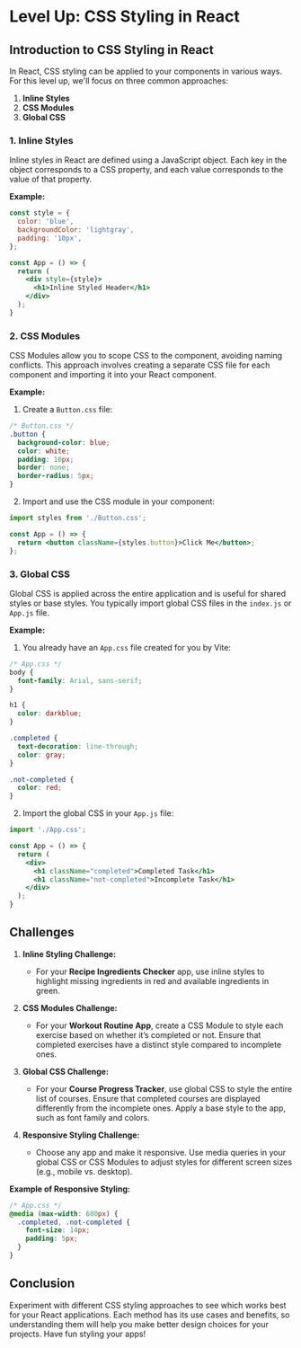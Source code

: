 # Level Up: CSS Styling in React

## Introduction to CSS Styling in React

In React, CSS styling can be applied to your components in various ways. For this level up, we'll focus on three common approaches:

1. **Inline Styles**
2. **CSS Modules**
3. **Global CSS**

### 1. Inline Styles

Inline styles in React are defined using a JavaScript object. Each key in the object corresponds to a CSS property, and each value corresponds to the value of that property.

**Example:**

```jsx
const style = {
  color: 'blue',
  backgroundColor: 'lightgray',
  padding: '10px',
};

const App = () => {
  return (
    <div style={style}>
      <h1>Inline Styled Header</h1>
    </div>
  );
}
```


### 2. CSS Modules

CSS Modules allow you to scope CSS to the component, avoiding naming conflicts. This approach involves creating a separate CSS file for each component and importing it into your React component.

**Example:**

1. Create a `Button.css` file:

```css
/* Button.css */
.button {
  background-color: blue;
  color: white;
  padding: 10px;
  border: none;
  border-radius: 5px;
}
```

2. Import and use the CSS module in your component:

```jsx
import styles from './Button.css';

const App = () => {
  return <button className={styles.button}>Click Me</button>;
};
```

### 3. Global CSS

Global CSS is applied across the entire application and is useful for shared styles or base styles. You typically import global CSS files in the `index.js` or `App.js` file.

**Example:**

1. You already have an `App.css` file created for you by Vite:

```css
/* App.css */
body {
  font-family: Arial, sans-serif;
}

h1 {
  color: darkblue;
}

.completed {
  text-decoration: line-through;
  color: gray;
}

.not-completed {
  color: red;
}
```

2. Import the global CSS in your `App.js` file:

```jsx
import './App.css';

const App = () => {
  return (
    <div>
      <h1 className="completed">Completed Task</h1>
      <h1 className="not-completed">Incomplete Task</h1>
    </div>
  );
}
```

## Challenges

1. **Inline Styling Challenge:**
   - For your **Recipe Ingredients Checker** app, use inline styles to highlight missing ingredients in red and available ingredients in green.

2. **CSS Modules Challenge:**
   - For your **Workout Routine App**, create a CSS Module to style each exercise based on whether it’s completed or not. Ensure that completed exercises have a distinct style compared to incomplete ones.

3. **Global CSS Challenge:**
   - For your **Course Progress Tracker**, use global CSS to style the entire list of courses. Ensure that completed courses are displayed differently from the incomplete ones. Apply a base style to the app, such as font family and colors.

4. **Responsive Styling Challenge:**
   - Choose any app and make it responsive. Use media queries in your global CSS or CSS Modules to adjust styles for different screen sizes (e.g., mobile vs. desktop).

**Example of Responsive Styling:**

```css
/* App.css */
@media (max-width: 600px) {
  .completed, .not-completed {
    font-size: 14px;
    padding: 5px;
  }
}
```

## Conclusion

Experiment with different CSS styling approaches to see which works best for your React applications. Each method has its use cases and benefits, so understanding them will help you make better design choices for your projects. Have fun styling your apps!
